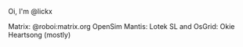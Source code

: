 Oi, I'm @lickx

Matrix: @roboi:matrix.org
OpenSim Mantis: Lotek
SL and OsGrid: Okie Heartsong (mostly)

<!---
lickx/lickx is a ✨ special ✨ repository because its `README.md` (this file) appears on your GitHub profile.
You can click the Preview link to take a look at your changes.
--->
